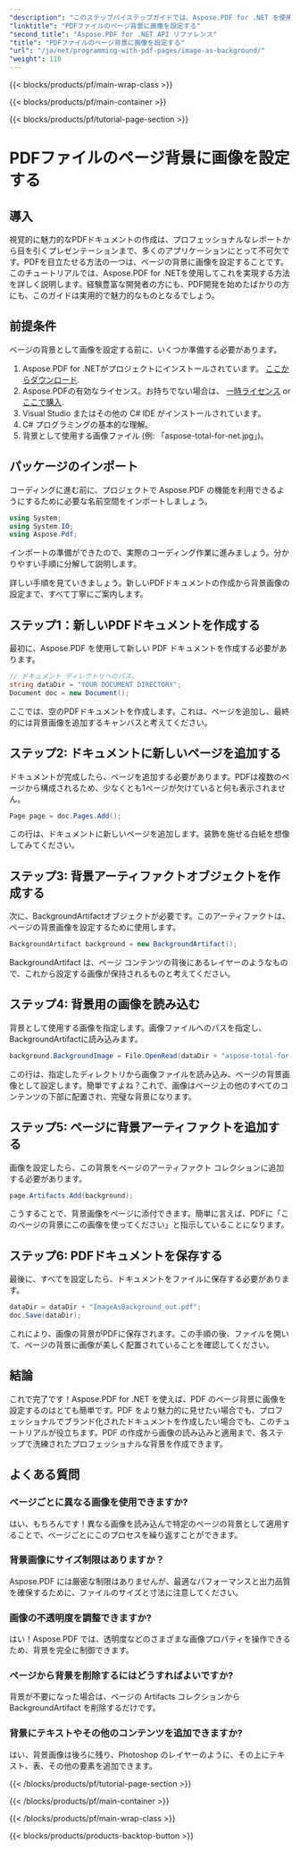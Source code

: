 ```yaml
---
"description": "このステップバイステップガイドでは、Aspose.PDF for .NET を使用してPDFのページの背景に画像を設定する方法を学びます。プロフェッショナルで視覚的に魅力的なドキュメントを作成できます。"
"linktitle": "PDFファイルのページ背景に画像を設定する"
"second_title": "Aspose.PDF for .NET API リファレンス"
"title": "PDFファイルのページ背景に画像を設定する"
"url": "/ja/net/programming-with-pdf-pages/image-as-background/"
"weight": 110
---
```


{{< blocks/products/pf/main-wrap-class >}}

{{< blocks/products/pf/main-container >}}

{{< blocks/products/pf/tutorial-page-section >}}

# PDFファイルのページ背景に画像を設定する

## 導入

視覚的に魅力的なPDFドキュメントの作成は、プロフェッショナルなレポートから目を引くプレゼンテーションまで、多くのアプリケーションにとって不可欠です。PDFを目立たせる方法の一つは、ページの背景に画像を設定することです。このチュートリアルでは、Aspose.PDF for .NETを使用してこれを実現する方法を詳しく説明します。経験豊富な開発者の方にも、PDF開発を始めたばかりの方にも、このガイドは実用的で魅力的なものとなるでしょう。

## 前提条件

ページの背景として画像を設定する前に、いくつか準備する必要があります。

1. Aspose.PDF for .NETがプロジェクトにインストールされています。 [ここからダウンロード](https://releases。aspose.com/pdf/net/).
2. Aspose.PDFの有効なライセンス。お持ちでない場合は、 [一時ライセンス](https://purchase.aspose.com/tempまたはary-license/) or [ここで購入](https://purchase。aspose.com/buy).
3. Visual Studio またはその他の C# IDE がインストールされています。
4. C# プログラミングの基本的な理解。
5. 背景として使用する画像ファイル (例: 「aspose-total-for-net.jpg」)。

## パッケージのインポート

コーディングに進む前に、プロジェクトで Aspose.PDF の機能を利用できるようにするために必要な名前空間をインポートしましょう。

```csharp
using System;
using System.IO;
using Aspose.Pdf;
```

インポートの準備ができたので、実際のコーディング作業に進みましょう。分かりやすい手順に分解して説明します。

詳しい手順を見ていきましょう。新しいPDFドキュメントの作成から背景画像の設定まで、すべて丁寧にご案内します。

## ステップ1：新しいPDFドキュメントを作成する

最初に、Aspose.PDF を使用して新しい PDF ドキュメントを作成する必要があります。

```csharp
// ドキュメント ディレクトリへのパス。
string dataDir = "YOUR DOCUMENT DIRECTORY";
Document doc = new Document();
```

ここでは、空のPDFドキュメントを作成します。これは、ページを追加し、最終的には背景画像を追加するキャンバスと考えてください。

## ステップ2: ドキュメントに新しいページを追加する

ドキュメントが完成したら、ページを追加する必要があります。PDFは複数のページから構成されるため、少なくとも1ページが欠けていると何も表示されません。

```csharp
Page page = doc.Pages.Add();
```

この行は、ドキュメントに新しいページを追加します。装飾を施せる白紙を想像してみてください。

## ステップ3: 背景アーティファクトオブジェクトを作成する

次に、BackgroundArtifactオブジェクトが必要です。このアーティファクトは、ページの背景画像を設定するために使用します。

```csharp
BackgroundArtifact background = new BackgroundArtifact();
```

BackgroundArtifact は、ページ コンテンツの背後にあるレイヤーのようなもので、これから設定する画像が保持されるものと考えてください。

## ステップ4: 背景用の画像を読み込む

背景として使用する画像を指定します。画像ファイルへのパスを指定し、BackgroundArtifactに読み込みます。

```csharp
background.BackgroundImage = File.OpenRead(dataDir + "aspose-total-for-net.jpg");
```

この行は、指定したディレクトリから画像ファイルを読み込み、ページの背景画像として設定します。簡単ですよね？これで、画像はページ上の他のすべてのコンテンツの下部に配置され、完璧な背景になります。

## ステップ5: ページに背景アーティファクトを追加する

画像を設定したら、この背景をページのアーティファクト コレクションに追加する必要があります。

```csharp
page.Artifacts.Add(background);
```

こうすることで、背景画像をページに添付できます。簡単に言えば、PDFに「このページの背景にこの画像を使ってください」と指示していることになります。

## ステップ6: PDFドキュメントを保存する

最後に、すべてを設定したら、ドキュメントをファイルに保存する必要があります。

```csharp
dataDir = dataDir + "ImageAsBackground_out.pdf";
doc.Save(dataDir);
```

これにより、画像の背景がPDFに保存されます。この手順の後、ファイルを開いて、ページの背景に画像が美しく配置されていることを確認してください。

## 結論

これで完了です！Aspose.PDF for .NET を使えば、PDF のページ背景に画像を設定するのはとても簡単です。PDF をより魅力的に見せたい場合でも、プロフェッショナルでブランド化されたドキュメントを作成したい場合でも、このチュートリアルが役立ちます。PDF の作成から画像の読み込みと適用まで、各ステップで洗練されたプロフェッショナルな背景を作成できます。

## よくある質問

### ページごとに異なる画像を使用できますか?
はい、もちろんです！異なる画像を読み込んで特定のページの背景として適用することで、ページごとにこのプロセスを繰り返すことができます。

### 背景画像にサイズ制限はありますか？
Aspose.PDF には厳密な制限はありませんが、最適なパフォーマンスと出力品質を確保するために、ファイルのサイズと寸法に注意してください。

### 画像の不透明度を調整できますか?
はい！Aspose.PDF では、透明度などのさまざまな画像プロパティを操作できるため、背景を完全に制御できます。

### ページから背景を削除するにはどうすればよいですか?
背景が不要になった場合は、ページの Artifacts コレクションから BackgroundArtifact を削除するだけです。

### 背景にテキストやその他のコンテンツを追加できますか?
はい、背景画像は後ろに残り、Photoshop のレイヤーのように、その上にテキスト、表、その他の要素を追加できます。

{{< /blocks/products/pf/tutorial-page-section >}}

{{< /blocks/products/pf/main-container >}}

{{< /blocks/products/pf/main-wrap-class >}}

{{< blocks/products/products-backtop-button >}}